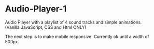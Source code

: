 # Audio-Player-1
Audio Player with a playlist of 4 sound tracks and simple animations.
(Vanilla JavaScript, CSS and Html ONLY)

The next step is to make mobile responsive.
Currently ok until a width of 500px.
